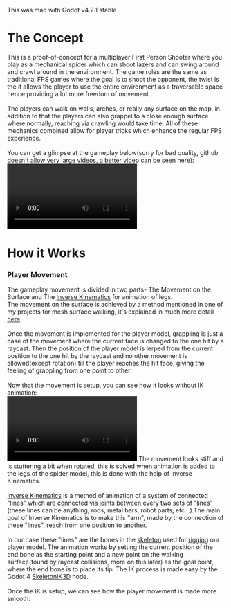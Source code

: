 This was mad with Godot v4.2.1 stable
<br>
<h1>The Concept</h1>
This is a proof-of-concept for a multiplayer First Person Shooter where you play as a mechanical spider which can shoot lazers and can swing around and crawl around in the environment. The game rules are the same as traditional FPS games where the goal is to shoot the opponent, the twist is the it allows the player to use the entire environment as a traversable space hence providing a lot more freedom of movement. 
<br>
<br>
The players can walk on walls, arches, or really any surface on the map, in addition to that the players can also grappel to a close enough surface where normally, reaching via crawling would take time. All of these mechanics combined allow for player tricks which enhance the regular FPS experience.
<br>
<br>
You can get a glimpse at the gameplay below(sorry for bad quality, github doesn't allow very large videos, a better video can be seen <a href="/BetterQuality_GameplayVideo/Multiplayer_GameplayCompressed.mp4">here</a>):
<br>
<video src="https://github.com/user-attachments/assets/d8bdd78a-056b-49b3-b2c4-c5b9f8564214"></video>
<h1>How it Works</h1>
<h3>Player Movement</h3>
The gameplay movement is divided in two parts- The Movement on the Surface and The <a href="https://in.mathworks.com/discovery/inverse-kinematics.html">Inverse Kinematics</a> for animation of legs.
<br>
The movement on the surface is achieved by a method mentioned in one of my projects for mesh surface walking, it's explained in much more detail <a href="https://github.com/KrishnaSonawane8008/Walking-on-Mesh-Surface-in-Godot-4">here</a>.
<br>
<br>
Once the movement is implemented for the player model, grappling is just a case of the movement where the current face is changed to the one hit by a  raycast. Then the position of the player model is lerped from the current position to the one hit by the raycast and no other movement is allowed(except rotation) till the player reaches the hit face, giving the feeling of grappling from one point to other.
<br>
<br>
Now that the movement is setup, you can see how it looks without IK animation:
<br>
<video src="https://github.com/user-attachments/assets/a3c74757-a0c1-4306-8511-33f310394653"></video>
The movement looks stiff and is stuttering a bit when rotated, this is solved when animation is added to the legs of the spider model, this is done with the help of Inverse Kinematics.
<br>
<br>
<a href="https://in.mathworks.com/discovery/inverse-kinematics.html">Inverse Kinematics</a> is a method of animation of a system of connected "lines" which are connected via joints between every two sets of "lines"(these lines can be anything, rods, metal bars, robot parts, etc...).The main goal of Inverse Kinematics is to make this "arm", made by the connection of these "lines", reach from one position to another.
<br>
<br>
In our case these "lines" are the bones in the <a href="https://en.wikipedia.org/wiki/Skeletal_animation#:~:text=Skeletal%20animation%20or%20rigging%20is,or%20bones%2C%20and%20collectively%20forming">skeleton</a> used for <a href="https://www.youtube.com/watch?v=3RSwjZLClRc">rigging</a> our player model. The animation works by setting the current position of the end bone as the starting point and a new point on the walking surface(found by raycast collisions, more on this later) as the goal point, where the end bone is to place its tip. The IK process is made easy by the Godot 4 <a href="https://docs.godotengine.org/en/stable/classes/class_skeletonik3d.html">SkeletonIK3D</a> node.
<br>
<br>
Once the IK is setup, we can see how the player movement is made more smooth:
